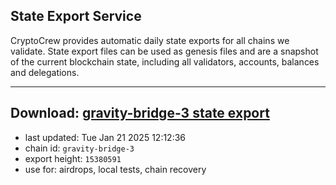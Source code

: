 ## State Export Service
CryptoCrew provides automatic daily state exports for all chains we validate. State export files can be used as genesis files and are a snapshot of the current blockchain state, including all validators, accounts, balances and delegations.

---
**Download: [gravity-bridge-3 state export](https://dl-eu2.ccvalidators.com/SERVICE/gravitybridge/gravity-bridge-3_export_15380591.json)**
---

- last updated: Tue Jan 21 2025 12:12:36
- chain id: `gravity-bridge-3`
- export height: `15380591`
- use for: airdrops, local tests, chain recovery
